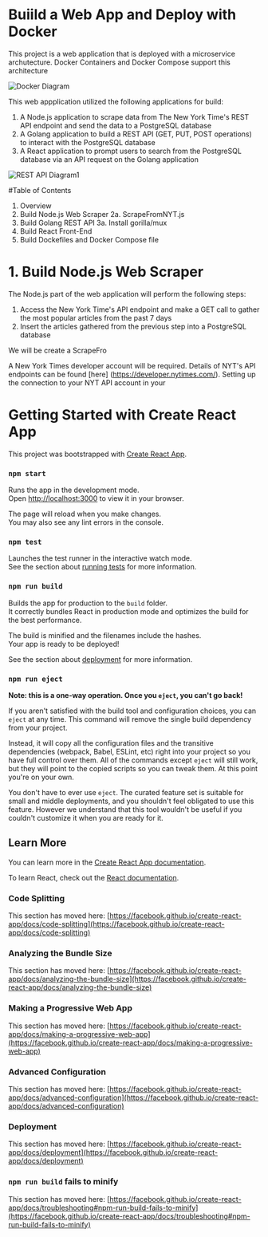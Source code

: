 # Buiild a Web App and Deploy with Docker

This project is a web application that is deployed with a microservice archutecture. Docker Containers and Docker Compose support this architecture

![Docker Diagram](https://user-images.githubusercontent.com/53916435/174461271-08c9ab87-9140-4833-9f38-c1e2a1af454e.jpg)

This web appplication utilized the following applications for build:
  1. A Node.js application to scrape data from The New York Time's REST API endpoint and send the data to a PostgreSQL database
  2. A Golang application to build a REST API (GET, PUT, POST operations) to interact with the PostgreSQL database
  3. A React application to prompt users to search from the PostgreSQL database via an API request on the Golang application

![REST API Diagram1](https://user-images.githubusercontent.com/53916435/174461411-1c310bdb-421c-48ce-9484-1bf5b8e2e099.jpg)

#Table of Contents
1. Overview
2. Build Node.js Web Scraper
  2a. ScrapeFromNYT.js
3. Build Golang REST API
  3a. Install gorilla/mux
4. Build React Front-End
5. Build Dockefiles and Docker Compose file


# 1. Build Node.js Web Scraper
The Node.js part of the web application will perform the following steps:
1) Access the New York Time's API endpoint and make a GET call to gather the most popular articles from the past 7 days
2) Insert the articles gathered from the previous step into a PostgreSQL database

We will be create a ScrapeFro

A New York Times developer account will be required. Details of NYT's API endpoints can be found [here] (https://developer.nytimes.com/). Setting up the connection to your NYT API account in your 



# Getting Started with Create React App

This project was bootstrapped with [Create React App](https://github.com/facebook/create-react-app).


### `npm start`

Runs the app in the development mode.\
Open [http://localhost:3000](http://localhost:3000) to view it in your browser.

The page will reload when you make changes.\
You may also see any lint errors in the console.

### `npm test`

Launches the test runner in the interactive watch mode.\
See the section about [running tests](https://facebook.github.io/create-react-app/docs/running-tests) for more information.

### `npm run build`

Builds the app for production to the `build` folder.\
It correctly bundles React in production mode and optimizes the build for the best performance.

The build is minified and the filenames include the hashes.\
Your app is ready to be deployed!

See the section about [deployment](https://facebook.github.io/create-react-app/docs/deployment) for more information.

### `npm run eject`

**Note: this is a one-way operation. Once you `eject`, you can't go back!**

If you aren't satisfied with the build tool and configuration choices, you can `eject` at any time. This command will remove the single build dependency from your project.

Instead, it will copy all the configuration files and the transitive dependencies (webpack, Babel, ESLint, etc) right into your project so you have full control over them. All of the commands except `eject` will still work, but they will point to the copied scripts so you can tweak them. At this point you're on your own.

You don't have to ever use `eject`. The curated feature set is suitable for small and middle deployments, and you shouldn't feel obligated to use this feature. However we understand that this tool wouldn't be useful if you couldn't customize it when you are ready for it.

## Learn More

You can learn more in the [Create React App documentation](https://facebook.github.io/create-react-app/docs/getting-started).

To learn React, check out the [React documentation](https://reactjs.org/).

### Code Splitting

This section has moved here: [https://facebook.github.io/create-react-app/docs/code-splitting](https://facebook.github.io/create-react-app/docs/code-splitting)

### Analyzing the Bundle Size

This section has moved here: [https://facebook.github.io/create-react-app/docs/analyzing-the-bundle-size](https://facebook.github.io/create-react-app/docs/analyzing-the-bundle-size)

### Making a Progressive Web App

This section has moved here: [https://facebook.github.io/create-react-app/docs/making-a-progressive-web-app](https://facebook.github.io/create-react-app/docs/making-a-progressive-web-app)

### Advanced Configuration

This section has moved here: [https://facebook.github.io/create-react-app/docs/advanced-configuration](https://facebook.github.io/create-react-app/docs/advanced-configuration)

### Deployment

This section has moved here: [https://facebook.github.io/create-react-app/docs/deployment](https://facebook.github.io/create-react-app/docs/deployment)

### `npm run build` fails to minify

This section has moved here: [https://facebook.github.io/create-react-app/docs/troubleshooting#npm-run-build-fails-to-minify](https://facebook.github.io/create-react-app/docs/troubleshooting#npm-run-build-fails-to-minify)
